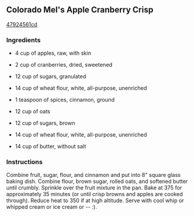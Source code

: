 ## Colorado Mel's Apple Cranberry Crisp

[47924561cd](http://www.food.com/recipe/colorado-mels-apple-cranberry-crisp-397224)

### Ingredients

 - 4 cup of apples, raw, with skin

 - 2 cup of cranberries, dried, sweetened

 - 12 cup of sugars, granulated

 - 14 cup of wheat flour, white, all-purpose, unenriched

 - 1 teaspoon of spices, cinnamon, ground

 - 12 cup of oats

 - 12 cup of sugars, brown

 - 14 cup of wheat flour, white, all-purpose, unenriched

 - 14 cup of butter, without salt

### Instructions

Combine fruit, sugar, flour, and cinnamon and put into 8" square glass baking dish. Combine flour, brown sugar, rolled oats, and softened butter until crumbly. Sprinkle over the fruit mixture in the pan. Bake at 375 for approximately 35 minutes (or until crisp browns and apples are cooked through). Reduce heat to 350 if at high altitude. Serve with cool whip or whipped cream or ice cream or -- :).